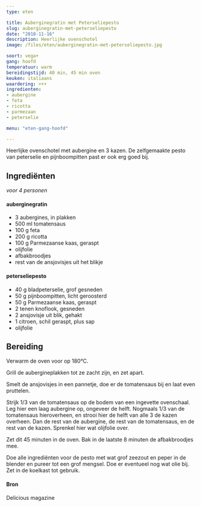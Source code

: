 ```yaml
---
type: eten

title: Auberginegratin met Peterseliepesto
slug: auberginegratin-met-peterseliepesto
date: "2018-11-16"
description: Heerlijke ovenschotel
image: /files/eten/auberginegratin-met-peterseliepesto.jpg

soort: vega+
gang: hoofd
temperatuur: warm
bereidingstijd: 40 min, 45 min oven
keuken: italiaans
waardering: +++
ingredienten:
- aubergine
- feta
- ricotta
- parmezaan
- peterselie

menu: "eten-gang-hoofd"

---
```


Heerlijke ovenschotel met aubergine en 3 kazen. De zelfgemaakte pesto van peterselie en pijnboompitten past er ook erg goed bij.

## Ingrediënten

*voor 4 personen*

####  auberginegratin

* 3 aubergines, in plakken
* 500 ml tomatensaus
* 100 g feta
* 200 g ricotta
* 100 g Parmezaanse kaas, geraspt
* olijfolie
* afbakbroodjes
* rest van de ansjovisjes uit het blikje

#### peterseliepesto

* 40 g bladpeterselie, grof gesneden
* 50 g pijnboompitten, licht geroosterd
* 50 g Parmezaanse kaas, geraspt
* 2 tenen knoflook, gesneden
* 2 ansjovisje uit blik, gehakt
* 1 citroen, schil geraspt, plus sap
* olijfolie

## Bereiding

Verwarm de oven voor op 180°C.

Grill de aubergineplakken tot ze zacht zijn, en zet apart.

Smelt de ansjovisjes in een pannetje, doe er de tomatensaus bij en laat even pruttelen.

Strijk 1/3 van de tomatensaus op de bodem van een ingevette ovenschaal. Leg hier een laag aubergine op, ongeveer de helft. Nogmaals 1/3 van de tomatensaus hieroverheen, en strooi hier de helft van alle 3 de kazen overheen. Dan de rest van de aubergine, de rest van de tomatensaus, en de rest van de kazen. Sprenkel hier wat olijfolie over.

Zet dit 45 minuten in de oven. Bak in de laatste 8 minuten de afbakbroodjes mee.

Doe alle ingrediënten voor de pesto met wat grof zeezout en peper in de blender en pureer tot een grof mengsel. Doe er eventueel nog wat olie bij. Zet in de koelkast tot gebruik.

#### Bron

Delicious magazine